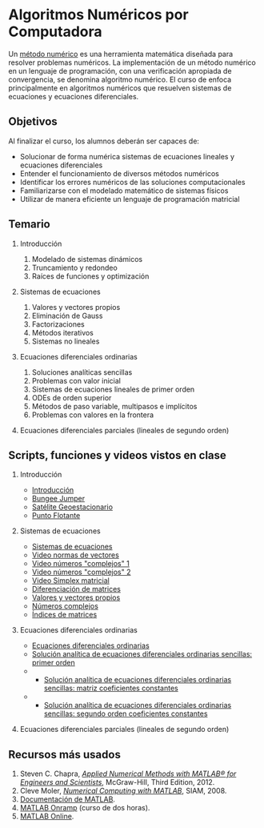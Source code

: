# Algoritmos Numéricos por Computadora

Un [método numérico](https://en.wikipedia.org/wiki/Numerical_method) es una herramienta matemática diseñada para resolver problemas numéricos. La implementación de un método numérico en un lenguaje de programación, con una verificación apropiada de convergencia,  se denomina algoritmo numérico. El curso de enfoca principalmente en algoritmos numéricos que resuelven sistemas de ecuaciones y ecuaciones diferenciales.

## Objetivos

Al finalizar el curso, los alumnos deberán ser capaces de:

+ Solucionar de forma numérica sistemas de ecuaciones lineales y ecuaciones diferenciales
+ Entender el funcionamiento de diversos métodos numéricos
+ Identificar los errores numéricos de las soluciones computacionales
+ Familiarizarse con el modelado matemático de sistemas físicos
+ Utilizar de manera eficiente un lenguaje de programación matricial

## Temario

1. Introducción

    1. Modelado de sistemas dinámicos
    2. Truncamiento y redondeo
    3. Raíces de funciones y optimización

2. Sistemas de ecuaciones

    1. Valores y vectores propios
    2. Eliminación de Gauss
    3. Factorizaciones
    4. Métodos iterativos
    5. Sistemas no lineales

3. Ecuaciones diferenciales ordinarias

    1. Soluciones analíticas sencillas
    2. Problemas con valor inicial
    3. Sistemas de ecuaciones lineales de primer orden
    4. ODEs de orden superior
    5. Métodos de paso variable, multipasos e implícitos
    6. Problemas con valores en la frontera

4. Ecuaciones diferenciales parciales (lineales de segundo orden)

## Scripts, funciones y videos vistos en clase

1. Introducción

    + [Introducción](docs/Introduccion.pdf)
    + [Bungee Jumper](docs/BungeeJumper.pdf)
    + [Satélite Geoestacionario](docs/MovilesGravedadSatelite.pdf)
    + [Punto Flotante](docs/Redondeo.pdf)

2. Sistemas de ecuaciones

    + [Sistemas de ecuaciones](docs/Sistemas%20Ecuaciones.pdf)
    + [Video normas de vectores](https://youtu.be/FiSy6zWDfiA)
    + [Video números "complejos" 1](https://youtu.be/f079K1f2WQk)
    + [Video números "complejos" 2](https://youtu.be/IUTGFQpKaPU)
    + [Video Simplex matricial](https://youtu.be/21lkV3r8r-4)
    + [Diferenciación de matrices](docs/MatrixDifferentiation.pdf)
    + [Valores y vectores propios](docs/Eigenvectores.pdf)
    + [Números complejos](docs/Complejos.pdf)
    + [Índices de matrices](docs/Indexing.pdf)

3. Ecuaciones diferenciales ordinarias

    + [Ecuaciones diferenciales ordinarias](docs/Ecuaciones%20diferenciales.pdf)
    + [Solución analítica de ecuaciones diferenciales ordinarias sencillas: primer orden](docs/ODE%20primer%20orden.pdf)
    + + [Solución analítica de ecuaciones diferenciales ordinarias sencillas: matriz coeficientes constantes](docs/ODE%20matriz%20coeficientes%20constantes.pdf)
    + + [Solución analítica de ecuaciones diferenciales ordinarias sencillas: segundo orden coeficientes constantes](docs/ODE%20segundo%20orden%20coeficientes%20constantes.pdf)

4. Ecuaciones diferenciales parciales (lineales de segundo orden)

## Recursos más usados

1. Steven C. Chapra, [*Applied Numerical Methods with MATLAB® for Engineers and Scientists*](docs/AppliedNumericalMethodsWithMATLAB.pdf), McGraw-Hill, Third Edition, 2012.
2. Cleve Moler, [*Numerical Computing with MATLAB*](https://www.mathworks.com/moler/chapters.html), SIAM, 2008.
3. [Documentación de MATLAB](https://la.mathworks.com/help/matlab/).
4. [MATLAB Onramp](https://www.mathworks.com/learn/tutorials/matlab-onramp.html) (curso de dos horas).
5. [MATLAB Online](https://la.mathworks.com/products/matlab-online.html).

